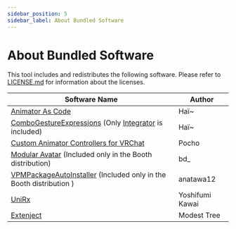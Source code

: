 ```yaml
---
sidebar_position: 5
sidebar_label: About Bundled Software
---
```


# About Bundled Software

This tool includes and redistributes the following software. 
Please refer to [LICENSE.md](https://github.com/suzuryg/face-emo/blob/main/LICENSE.md) for information about the licenses.

|<center>Software Name</center>|<center>Author</center>|
|:-|:-|
|[Animator As Code](https://github.com/hai-vr/av3-animator-as-code)|Haï~|
|[ComboGestureExpressions](https://hai-vr.github.io/combo-gesture-expressions-av3/) (Only [Integrator](https://hai-vr.github.io/combo-gesture-expressions-av3/integrator.html) is included)|Haï~|
|[Custom Animator Controllers for VRChat](https://pocho.booth.pm/items/4424448)|Pocho|
|[Modular Avatar](https://modular-avatar.nadena.dev/) (Included only in the Booth distribution)|bd_|
|[VPMPackageAutoInstaller](https://github.com/anatawa12/VPMPackageAutoInstaller) (Included only in the Booth distribution )|anatawa12|
|[UniRx](https://github.com/neuecc/UniRx)|Yoshifumi Kawai|
|[Extenject](https://github.com/Mathijs-Bakker/Extenject)|Modest Tree|

